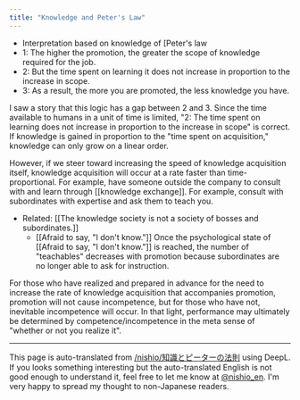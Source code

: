 ```yaml
---
title: "Knowledge and Peter's Law"
---
```


- Interpretation based on knowledge of [Peter's law
- 1: The higher the promotion, the greater the scope of knowledge required for the job.
- 2: But the time spent on learning it does not increase in proportion to the increase in scope.
- 3: As a result, the more you are promoted, the less knowledge you have.

I saw a story that this logic has a gap between 2 and 3.
Since the time available to humans in a unit of time is limited, "2: The time spent on learning does not increase in proportion to the increase in scope" is correct.
If knowledge is gained in proportion to the "time spent on acquisition," knowledge can only grow on a linear order.

However, if we steer toward increasing the speed of knowledge acquisition itself, knowledge acquisition will occur at a rate faster than time-proportional.
For example, have someone outside the company to consult with and learn through [[knowledge exchange]].
For example, consult with subordinates with expertise and ask them to teach you.
- Related: [[The knowledge society is not a society of bosses and subordinates.]]
    - [[Afraid to say, "I don't know."]] Once the psychological state of [[Afraid to say, "I don't know."]] is reached, the number of "teachables" decreases with promotion because subordinates are no longer able to ask for instruction.

For those who have realized and prepared in advance for the need to increase the rate of knowledge acquisition that accompanies promotion, promotion will not cause incompetence, but for those who have not, inevitable incompetence will occur.
In that light, performance may ultimately be determined by competence/incompetence in the meta sense of "whether or not you realize it".

---
This page is auto-translated from [/nishio/知識とピーターの法則](https://scrapbox.io/nishio/知識とピーターの法則) using DeepL. If you looks something interesting but the auto-translated English is not good enough to understand it, feel free to let me know at [@nishio_en](https://twitter.com/nishio_en). I'm very happy to spread my thought to non-Japanese readers.